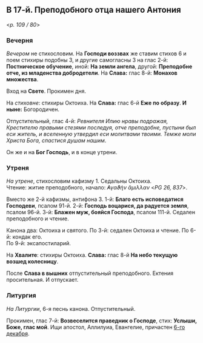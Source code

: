 ## В 17-й. Преподобного отца нашего Антония

<*p. 109 / 80*>

### Вечерня

*Вечером* не стихословим. На **Господи воззвах** же ставим стихов 6 и поем стихиры подобны 3, 
и другие самогласны 3 на глас 2-й: **Постническое обучение**, иной: **На земли ангела**, 
другой: **Преподобне отче, из младенства добродетели**. На **Слава:** глас 8-й: **Монахов множества**. 

Вход на **Свете**. Прокимен дня. 

На *стиховне*: стихиры Октоиха. На **Слава:** глас 6-й **Еже по образу**. **И ныне:** Богородичен.  

Отпустительный, глас 4-й: *Ревнителя Илию нравы подражая, Крестителю правыми стезями последуя, 
отче преподобне, пустыни был еси житель, и вселенную утвердил еси молитвами твоими. Темже моли Христа 
Бога, спастися душам нашим*. 

Он же и на **Бог Господь**, и в конце утрени.

### Утреня

*На утрене*, стихословим кафизму 1. Седальны Октоиха.  
Чтение: житие преподобного, начало: *̓Αγαϑὴν ἄμιλλαν* <*PG 26, 837*>.

Вместо же 2-й кафизмы, антифона 3. 1-й: **Благо есть исповедатися Господеви**, псалом 91-й. 
2-й: **Господь воцарися, да радуется земля**, псалом 96-й. 
3-й: **Блажен муж, бояйся Господа**, псалом 111-й. 
Седален преподобного и чтение. 

Канона два: Октоиха и святого. 
По 3-й: седален Октоиха и чтение. 
По 6-й: кондак его.  
По 9-й: эксапостиларий. 

На **Хвалите**: стихиры Октоиха. **Слава:** глас 8-й **На небо текущую возшед колесницу**. 

После **Слава в вышних** отпустительный преподобного. Ектения просительная. И отпускает.  

### Литургия

*На Литургии*, 6-я песнь канона. 
Отпустительный.  

Прокимен, глас 7-й: **Возвеселится праведник о Господе**, стих: **Услыши, Боже, глас мой**.
Ищи апостол, Аллилуиа, Евангелие, причастен [6-го декабря](../12_december/12_06_MES.ru.md).  
